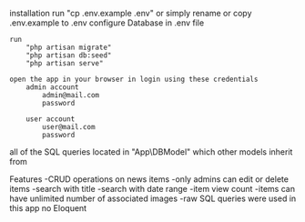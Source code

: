 installation
    run "cp .env.example .env" or simply rename or copy .env.example to .env
    configure Database in .env file

    run
        "php artisan migrate"
        "php artisan db:seed"
        "php artisan serve"

    open the app in your browser in login using these credentials  
        admin account
            admin@mail.com
            password

        user account
            user@mail.com
            password

all of the SQL queries located in "App\\DBModel" which other models inherit from

Features
    -CRUD operations on news items
    -only admins can edit or delete items
    -search with title
    -search with date range
    -item view count
    -items can have unlimited number of associated images
    -raw SQL queries were used in this app no Eloquent
